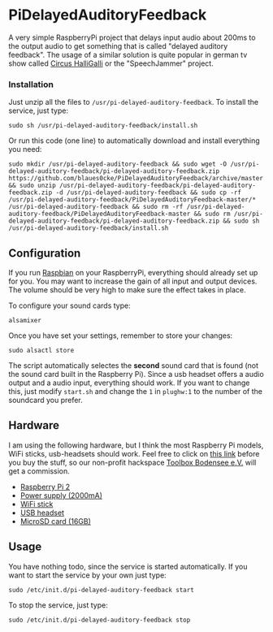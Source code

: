 # PiDelayedAuditoryFeedback

A very simple RaspberryPi project that delays input audio about 200ms to the output audio to get something that is called "delayed auditory feedback". The usage of a similar solution is quite popular in german tv show called [Circus HalliGalli](http://www.prosieben.de/tv/circus-halligalli) or the "SpeechJammer" project.

### Installation

Just unzip all the files to `/usr/pi-delayed-auditory-feedback`. To install the service, just type:

    sudo sh /usr/pi-delayed-auditory-feedback/install.sh

Or run this code (one line) to automatically download and install everything you need:

    sudo mkdir /usr/pi-delayed-auditory-feedback && sudo wget -O /usr/pi-delayed-auditory-feedback/pi-delayed-auditory-feedback.zip https://github.com/blaues0cke/PiDelayedAuditoryFeedback/archive/master.zip && sudo unzip /usr/pi-delayed-auditory-feedback/pi-delayed-auditory-feedback.zip -d /usr/pi-delayed-auditory-feedback && sudo cp -rf /usr/pi-delayed-auditory-feedback/PiDelayedAuditoryFeedback-master/* /usr/pi-delayed-auditory-feedback && sudo rm -rf /usr/pi-delayed-auditory-feedback/PiDelayedAuditoryFeedback-master && sudo rm /usr/pi-delayed-auditory-feedback/pi-delayed-auditory-feedback.zip && sudo sh /usr/pi-delayed-auditory-feedback/install.sh

## Configuration

If you run [Raspbian](https://www.raspberrypi.org/downloads/raspbian/) on your RaspberryPi, everything should already set up for you. You may want to increase the gain of all input and output devices. The volume should be very high to make sure the effect takes in place.

To configure your sound cards type:

    alsamixer

Once you have set your settings, remember to store your changes:

	sudo alsactl store

The script automatically selectes the **second** sound card that is found (not the sound card built in the Raspberry Pi). Since a usb headset offers a audio output and a audio input, everything should work. If you want to change this, just modify `start.sh` and change the `1` in `plughw:1` to the number of the soundcard you prefer.

## Hardware

I am using the following hardware, but I think the most Raspberry Pi models, WiFi sticks, usb-headsets should work. Feel free to click on [this link](https://einkaufen.gooding.de/toolbox-bodensee-e-v-33513) before you buy the stuff, so our non-profit hackspace [Toolbox Bodensee e.V.](http://toolbox-bodensee.de) will get a commission.

* [Raspberry Pi 2](http://www.amazon.de/gp/product/B00T2U7R7I)
* [Power supply (2000mA)](http://www.amazon.de/gp/product/B00FA2V318)
* [WiFi stick](http://www.amazon.de/gp/product/B003MTTJOY)
* [USB headset](http://www.amazon.de/gp/product/B00SX5W6FQ)
* [MicroSD card (16GB)](http://www.amazon.de/gp/product/B007XZL7PC)

## Usage 

You have nothing todo, since the service is started automatically. If you want to start the service by your own just type:

    sudo /etc/init.d/pi-delayed-auditory-feedback start

To stop the service, just type:

    sudo /etc/init.d/pi-delayed-auditory-feedback stop